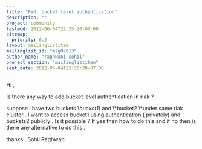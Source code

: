 ```yaml
---
title: "Fwd: bucket level authentication"
description: ""
project: community
lastmod: 2012-06-04T22:35:20-07:00
sitemap:
  priority: 0.2
layout: mailinglistitem
mailinglist_id: "msg07613"
author_name: "raghwani sohil"
project_section: "mailinglistitem"
sent_date: 2012-06-04T22:35:20-07:00
---
```



Hi ,

Is there any way to add bucket level authentication in riak ?

suppose i have two buckets \\*bucket1\\* and \\*bucket2 \\*under same riak cluster
. I want to access bucket1 using authentication ( privately) and buckets2
publicly . Is it possible ?
If yes then how to do this and if no then is there any alternative to do
this .

thanks ,
Sohil Raghwani
